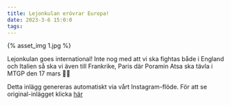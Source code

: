 ```yaml
---
title: Lejonkulan erövrar Europa!
date: 2023-3-6 15:0:0
tags:
---
```

<div class="postId" style="display: none;">ID: 17907420992650510</div>

<div class="postImageContainer">
{% asset_img 1.jpg %}
</div>




Lejonkulan goes international! Inte nog med att vi ska fightas både i England och Italien så ska vi även till Frankrike, Paris där Poramin Atsa ska tävla i MTGP den 17 mars 👊🏼

<div class="automaticGeneratedPostDescription">
Detta inlägg genereras automatiskt via vårt Instagram-flöde. För att se original-inlägget klicka <a target="_blank" href="https://www.instagram.com/p/CpczXSYjSM4/">här</a>
</div>
<br>
